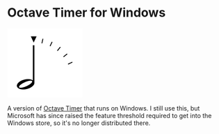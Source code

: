 # Octave Timer for Windows

![icon](Logo.png)

A version of [Octave Timer](https://github.com/DawnPaladin/octave-timer) that runs on Windows. I still use this, but Microsoft has since raised the feature threshold required to get into the Windows store, so it's no longer distributed there.
